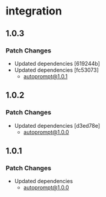 # integration

## 1.0.3

### Patch Changes

- Updated dependencies [619244b]
- Updated dependencies [fc53073]
  - autoprompt@1.0.1

## 1.0.2

### Patch Changes

- Updated dependencies [d3ed78e]
  - autoprompt@1.0.0

## 1.0.1

### Patch Changes

- Updated dependencies
  - autoprompt@1.0.0
